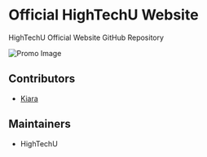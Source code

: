 # Official HighTechU Website

HighTechU Official Website GitHub Repository

![Promo Image](img/promo.png)

## Contributors

* [Kiara](https://github.com/kiaralee)

## Maintainers

* HighTechU
